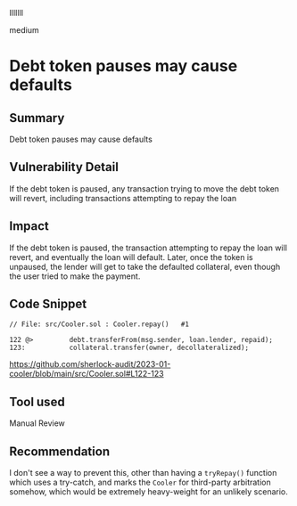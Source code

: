 IllIllI

medium

# Debt token pauses may cause defaults

## Summary

Debt token pauses may cause defaults


## Vulnerability Detail

If the debt token is paused, any transaction trying to move the debt token will revert, including transactions attempting to repay the loan


## Impact

If the debt token is paused, the transaction attempting to repay the loan will revert, and eventually the loan will default. Later, once the token is unpaused, the lender will get to take the defaulted collateral, even though the user tried to make the payment.


## Code Snippet

```solidity
// File: src/Cooler.sol : Cooler.repay()   #1

122 @>         debt.transferFrom(msg.sender, loan.lender, repaid);
123:           collateral.transfer(owner, decollateralized);
```
https://github.com/sherlock-audit/2023-01-cooler/blob/main/src/Cooler.sol#L122-123


## Tool used

Manual Review

## Recommendation

I don't see a way to prevent this, other than having a `tryRepay()` function which uses a try-catch, and marks the `Cooler` for third-party arbitration somehow, which would be extremely heavy-weight for an unlikely scenario.
